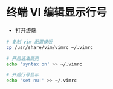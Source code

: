 # 终端 VI 编辑显示行号

- 打开终端

```bash
# 复制 vim 配置模版
cp /usr/share/vim/vimrc ~/.vimrc

# 开启语法高亮
echo 'syntax on' >> ~/.vimrc

# 开启行号显示
echo 'set nu!' >> ~/.vimrc
```
